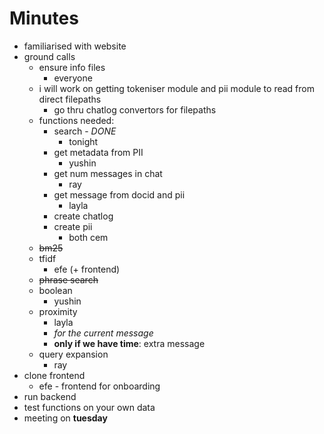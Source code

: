 # Minutes
- familiarised with website
- ground calls
	- ensure info files
		- everyone
	- i will work on getting tokeniser module and pii module to read from direct filepaths
		- go thru chatlog convertors for filepaths
	- functions needed:
		- search - *DONE*
			- tonight
		- get metadata from PII
			- yushin
		- get num messages in chat
			- ray
		- get message from docid and pii
			- layla
		- create chatlog 
		- create pii
			- both cem
	- <s>bm25</s>
	- tfidf
		- efe (+ frontend)
	- <s>phrase search</s>
	- boolean
		- yushin
	- proximity
		- layla
		- *for the current message*
		- **only if we have time**: extra message
	- query expansion
		- ray
- clone frontend
	- efe - frontend for onboarding
- run backend
- test functions on your own data
- meeting on **tuesday**